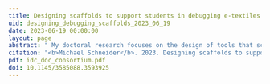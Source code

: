 ```yaml
---
title: Designing scaffolds to support students in debugging e-textiles
uid: designing_debugging_scaffolds_2023_06_19
date: 2023-06-19 00:00:00
layout: page
abstract: " My doctoral research focuses on the design of tools that scaffold the debugging process for students crafting e-textiles, a type of physical computing where circuits are woven together with conductive thread and textile fabrics. While this can be a creative medium for children to learn and experience computing, they struggle with locating errors in this mixed hardware/software environment - is the LED not turning on due to a fault in the circuit, an issue within the code, or some combination of the two? To address this issue, my study will follow a Design-Based Research approach to investigate and iterate on the design of debugging scaffolds. My primary scaffold is Circuit Check, an interactive web-based debugger that enables students to easily observe and test their hardware components. Preliminary findings from classroom observations have shown both the strong need for, and benefits of, Circuit Check’s approach of supporting debugging through system exploration."
citation: "<b>Michael Schneider</b>. 2023. Designing scaffolds to support students in debugging e-textiles. In Proceedings of the 22nd Annual ACM Interaction Design and Children Conference (IDC '23). Association for Computing Machinery, New York, NY, USA, 766–768."
pdf: idc_doc_consortium.pdf
doi: 10.1145/3585088.3593925
---
```

